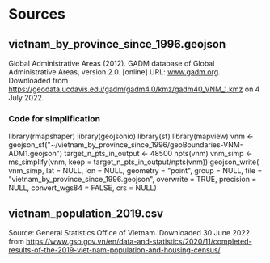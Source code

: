 # Sources

## vietnam_by_province_since_1996.geojson
Global Administrative Areas (2012). GADM database of Global Administrative Areas, version 2.0. [online] URL: www.gadm.org.
Downloaded from https://geodata.ucdavis.edu/gadm/gadm4.0/kmz/gadm40_VNM_1.kmz on 4 July 2022.

### Code for simplification
library(rmapshaper)
library(geojsonio)
library(sf)
library(mapview)
vnm <- geojson_sf("~/vietnam_by_province_since_1996/geoBoundaries-VNM-ADM1.geojson")
target_n_pts_in_output <- 48500
npts(vnm)
vnm_simp <- ms_simplify(vnm, keep = target_n_pts_in_output/npts(vnm))
geojson_write(
  vnm_simp,
  lat = NULL,
  lon = NULL,
  geometry = "point",
  group = NULL,
  file = "vietnam_by_province_since_1996.geojson",
  overwrite = TRUE,
  precision = NULL,
  convert_wgs84 = FALSE,
  crs = NULL)

## vietnam_population_2019.csv
Source: General Statistics Office of Vietnam. Downloaded 30 June 2022 from https://www.gso.gov.vn/en/data-and-statistics/2020/11/completed-results-of-the-2019-viet-nam-population-and-housing-census/.


